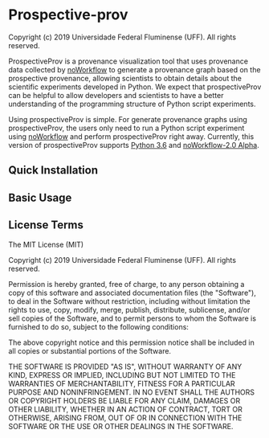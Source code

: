 # Prospective-prov

Copyright (c) 2019 Universidade Federal Fluminense (UFF). All rights reserved.

ProspectiveProv is a provenance visualization tool that uses provenance data collected by 
[noWorkflow](https://github.com/gems-uff/noworkflow) to generate a provenance graph based on the prospective provenance, allowing scientists to obtain details about the scientific experiments developed in Python. We expect that prospectiveProv can be helpful to allow developers and scientists to have a better understanding of the programming structure of Python script experiments. 

Using prospectiveProv is simple. For generate provenance graphs using prospectiveProv, the users only need to run a Python script experiment using [noWorkflow](https://github.com/gems-uff/noworkflow) and perform prospectiveProv right away. Currently, this version of prospectiveProv supports [Python 3.6](https://www.python.org/downloads/release/python-360/) and [noWorkflow-2.0 Alpha](https://github.com/gems-uff/noworkflow/tree/2.0-alpha).


## Quick Installation

## Basic Usage

## License Terms
The MIT License (MIT)

Copyright (c) 2019 Universidade Federal Fluminense (UFF). All rights reserved.

Permission is hereby granted, free of charge, to any person obtaining a copy of this software and associated documentation files (the "Software"), to deal in the Software without restriction, including without limitation the rights to use, copy, modify, merge, publish, distribute, sublicense, and/or sell copies of the Software, and to permit persons to whom the Software is furnished to do so, subject to the following conditions:

The above copyright notice and this permission notice shall be included in all copies or substantial portions of the Software.

THE SOFTWARE IS PROVIDED "AS IS", WITHOUT WARRANTY OF ANY KIND, EXPRESS OR IMPLIED, INCLUDING BUT NOT LIMITED TO THE WARRANTIES OF MERCHANTABILITY, FITNESS FOR A PARTICULAR PURPOSE AND NONINFRINGEMENT. IN NO EVENT SHALL THE AUTHORS OR COPYRIGHT HOLDERS BE LIABLE FOR ANY CLAIM, DAMAGES OR OTHER LIABILITY, WHETHER IN AN ACTION OF CONTRACT, TORT OR OTHERWISE, ARISING FROM, OUT OF OR IN CONNECTION WITH THE SOFTWARE OR THE USE OR OTHER DEALINGS IN THE SOFTWARE.
